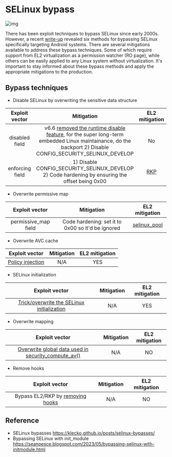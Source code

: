 # SELinux bypass

![img](https://grsecurity.net/~spender/pics/mac_security_sesamestreet.jpg)

There has been exploit techniques to bypass SELinux since early 2000s. However, a recent [write-up](https://klecko.github.io/posts/selinux-bypasses/) revealed six methods for bypassing SELinux specifically targeting Android systems. There are several mitigations available to address these bypass techniques. Some of which require support from EL2 virtualization as a permission watcher (RO page), while others can be easily applied to any Linux system without virtualization. It's important to stay informed about these bypass methods and apply the appropriate mitigations to the production.

## Bypass techniques
 * Disable SELinux by overwriting the sensitive data structure

| Exploit vector | Mitigation | EL2 mitigation |
|:-------------:|:-----------------------:|:-----------------:|
| disabled field | v6.6 [removed the runtime disable feature](https://git.kernel.org/pub/scm/linux/kernel/git/torvalds/linux.git/commit/?id=f22f9aaf6c3d92ebd5ad9e67acc03afebaaeb289), for the super long-term embedded Linux maintainance, do the backport 2) Disable CONFIG_SECURITY_SELINUX_DEVELOP | No |
| enforcing field | 1) Disable CONFIG_SECURITY_SELINUX_DEVELOP 2) Code hardening by ensuring the offset being 0x00 | [RKP](https://blog.longterm.io/samsung_rkp.html#protecting-kernel-data)

 * Overwrite permissive map

| Exploit vector | Mitigation | EL2 mitigation |
|:-------------:|:-----------------------:|:-----------------:|
| permissive_map field | Code hardening: set it to 0x00 so it'd be ignored | [selinux_pool](https://blog.impalabs.com/2212_huawei-security-hypervisor.html#selinux-protection) |

 * Overwrite AVC cache

| Exploit vector | Mitigation | EL2 mitigation |
|:-------------:|:-----------------------:|:-----------------:|
| [Policy injection](https://github.com/chompie1337/s8_2019_2215_poc/blob/master/poc/selinux_bypass.c#L446) | N/A | YES |

 * SELinux initialization

| Exploit vector | Mitigation | EL2 mitigation |
|:-------------:|:-----------------------:|:-----------------:|
| [Trick/overwrite the SELinux initialization](https://www.blackhat.com/docs/us-17/thursday/us-17-Shen-Defeating-Samsung-KNOX-With-Zero-Privilege-wp.pdf) | N/A | YES |

 * Overwrite mapping

| Exploit vector | Mitigation | EL2 mitigation |
|:-------------:|:-----------------------:|:-----------------:|
| [Overwrite global data used in security_compute_av()](https://i.blackhat.com/Asia-24/Presentations/Asia-24-Wu-Game-of-Cross-Cache.pdf) | N/A | NO |

 * Remove hooks

| Exploit vector | Mitigation | EL2 mitigation |
|:-------------:|:-----------------------:|:-----------------:|
| Bypass EL2/RKP by [removing hooks](https://klecko.github.io/posts/selinux-bypasses/#linux-security-module) | N/A | NO |

## Reference

 * SELinux bypasses
    https://klecko.github.io/posts/selinux-bypasses/
 * Bypassing SELinux with init_module 
    https://seanpesce.blogspot.com/2023/05/bypassing-selinux-with-initmodule.html

